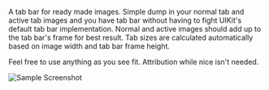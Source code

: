 A tab bar for ready made images. Simple dump in your normal tab and active tab images and you have tab bar without having to fight UIKit's default tab bar implementation. Normal and active images should add up to the tab bar's frame for best result. Tab sizes are calculated automatically based on image width and tab bar frame height. 

Feel free to use anything as you see fit. Attribution while nice isn't needed. 

![Sample Screenshot](https://raw.github.com/parabolicriver/ios-tab-bar/master/screenshot.png "iPad Simulator with sample iPad and iPhone tab bar")